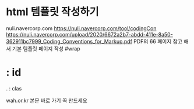 # html 템플릿 작성하기

nuli.navercorp.com
https://nuli.navercorp.com/tool/codingCon
https://nuli.navercorp.com/upload/2020/6672a2b7-abdd-411e-8a50-362911bc7999_Coding_Conventions_for_Markup.pdf
PDF의 66 페이지 참고 해서 기본 템플릿 페이지 작성
#wrap

# : id
. : clas

wah.or.kr
본문 바로 가기 꼭 만드세요